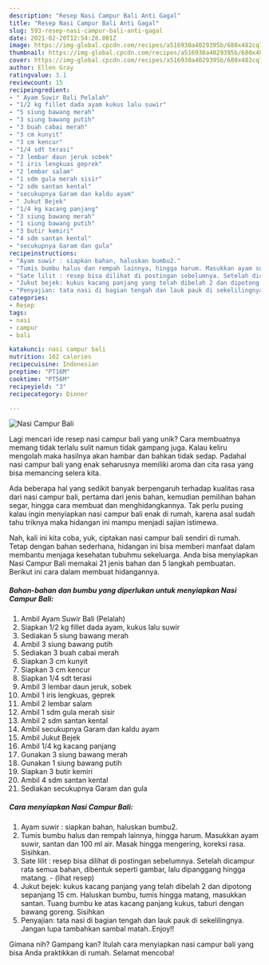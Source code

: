 ```yaml
---
description: "Resep Nasi Campur Bali Anti Gagal"
title: "Resep Nasi Campur Bali Anti Gagal"
slug: 593-resep-nasi-campur-bali-anti-gagal
date: 2021-02-20T12:54:28.001Z
image: https://img-global.cpcdn.com/recipes/a516930a4029395b/680x482cq70/nasi-campur-bali-foto-resep-utama.jpg
thumbnail: https://img-global.cpcdn.com/recipes/a516930a4029395b/680x482cq70/nasi-campur-bali-foto-resep-utama.jpg
cover: https://img-global.cpcdn.com/recipes/a516930a4029395b/680x482cq70/nasi-campur-bali-foto-resep-utama.jpg
author: Ellen Gray
ratingvalue: 3.1
reviewcount: 15
recipeingredient:
- " Ayam Suwir Bali Pelalah"
- "1/2 kg fillet dada ayam kukus lalu suwir"
- "5 siung bawang merah"
- "3 siung bawang putih"
- "3 buah cabai merah"
- "3 cm kunyit"
- "3 cm kencur"
- "1/4 sdt terasi"
- "3 lembar daun jeruk sobek"
- "1 iris lengkuas geprek"
- "2 lembar salam"
- "1 sdm gula merah sisir"
- "2 sdm santan kental"
- "secukupnya Garam dan kaldu ayam"
- " Jukut Bejek"
- "1/4 kg kacang panjang"
- "3 siung bawang merah"
- "1 siung bawang putih"
- "3 butir kemiri"
- "4 sdm santan kental"
- "secukupnya Garam dan gula"
recipeinstructions:
- "Ayam suwir : siapkan bahan, haluskan bumbu2."
- "Tumis bumbu halus dan rempah lainnya, hingga harum. Masukkan ayam suwir, santan dan 100 ml air. Masak hingga mengering, koreksi rasa. Sisihkan."
- "Sate lilit : resep bisa dilihat di postingan sebelumnya. Setelah dicampur rata semua bahan, dibentuk seperti gambar, lalu dipanggang hingga matang.           (lihat resep)"
- "Jukut bejek: kukus kacang panjang yang telah dibelah 2 dan dipotong sepanjang 15 cm. Haluskan bumbu, tumis hingga matang, masukkan santan. Tuang bumbu ke atas kacang panjang kukus, taburi dengan bawang goreng. Sisihkan"
- "Penyajian: tata nasi di bagian tengah dan lauk pauk di sekelilingnya. Jangan lupa tambahkan sambal matah..Enjoy!!"
categories:
- Resep
tags:
- nasi
- campur
- bali

katakunci: nasi campur bali 
nutrition: 162 calories
recipecuisine: Indonesian
preptime: "PT16M"
cooktime: "PT56M"
recipeyield: "3"
recipecategory: Dinner

---
```



![Nasi Campur Bali](https://img-global.cpcdn.com/recipes/a516930a4029395b/680x482cq70/nasi-campur-bali-foto-resep-utama.jpg)

Lagi mencari ide resep nasi campur bali yang unik? Cara membuatnya memang tidak terlalu sulit namun tidak gampang juga. Kalau keliru mengolah maka hasilnya akan hambar dan bahkan tidak sedap. Padahal nasi campur bali yang enak seharusnya memiliki aroma dan cita rasa yang bisa memancing selera kita.

Ada beberapa hal yang sedikit banyak berpengaruh terhadap kualitas rasa dari nasi campur bali, pertama dari jenis bahan, kemudian pemilihan bahan segar, hingga cara membuat dan menghidangkannya. Tak perlu pusing kalau ingin menyiapkan nasi campur bali enak di rumah, karena asal sudah tahu triknya maka hidangan ini mampu menjadi sajian istimewa.




Nah, kali ini kita coba, yuk, ciptakan nasi campur bali sendiri di rumah. Tetap dengan bahan sederhana, hidangan ini bisa memberi manfaat dalam membantu menjaga kesehatan tubuhmu sekeluarga. Anda bisa menyiapkan Nasi Campur Bali memakai 21 jenis bahan dan 5 langkah pembuatan. Berikut ini cara dalam membuat hidangannya.

<!--inarticleads1-->

##### Bahan-bahan dan bumbu yang diperlukan untuk menyiapkan Nasi Campur Bali:

1. Ambil  Ayam Suwir Bali (Pelalah)
1. Siapkan 1/2 kg fillet dada ayam, kukus lalu suwir
1. Sediakan 5 siung bawang merah
1. Ambil 3 siung bawang putih
1. Sediakan 3 buah cabai merah
1. Siapkan 3 cm kunyit
1. Siapkan 3 cm kencur
1. Siapkan 1/4 sdt terasi
1. Ambil 3 lembar daun jeruk, sobek
1. Ambil 1 iris lengkuas, geprek
1. Ambil 2 lembar salam
1. Ambil 1 sdm gula merah sisir
1. Ambil 2 sdm santan kental
1. Ambil secukupnya Garam dan kaldu ayam
1. Ambil  Jukut Bejek
1. Ambil 1/4 kg kacang panjang
1. Gunakan 3 siung bawang merah
1. Gunakan 1 siung bawang putih
1. Siapkan 3 butir kemiri
1. Ambil 4 sdm santan kental
1. Sediakan secukupnya Garam dan gula




<!--inarticleads2-->

##### Cara menyiapkan Nasi Campur Bali:

1. Ayam suwir : siapkan bahan, haluskan bumbu2.
1. Tumis bumbu halus dan rempah lainnya, hingga harum. Masukkan ayam suwir, santan dan 100 ml air. Masak hingga mengering, koreksi rasa. Sisihkan.
1. Sate lilit : resep bisa dilihat di postingan sebelumnya. Setelah dicampur rata semua bahan, dibentuk seperti gambar, lalu dipanggang hingga matang. -           (lihat resep)
1. Jukut bejek: kukus kacang panjang yang telah dibelah 2 dan dipotong sepanjang 15 cm. Haluskan bumbu, tumis hingga matang, masukkan santan. Tuang bumbu ke atas kacang panjang kukus, taburi dengan bawang goreng. Sisihkan
1. Penyajian: tata nasi di bagian tengah dan lauk pauk di sekelilingnya. Jangan lupa tambahkan sambal matah..Enjoy!!




Gimana nih? Gampang kan? Itulah cara menyiapkan nasi campur bali yang bisa Anda praktikkan di rumah. Selamat mencoba!
